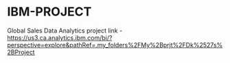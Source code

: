 # IBM-PROJECT
Global Sales Data Analytics
project link - https://us3.ca.analytics.ibm.com/bi/?perspective=explore&pathRef=.my_folders%2FMy%2Bprjt%2FDk%2527s%2BProject
